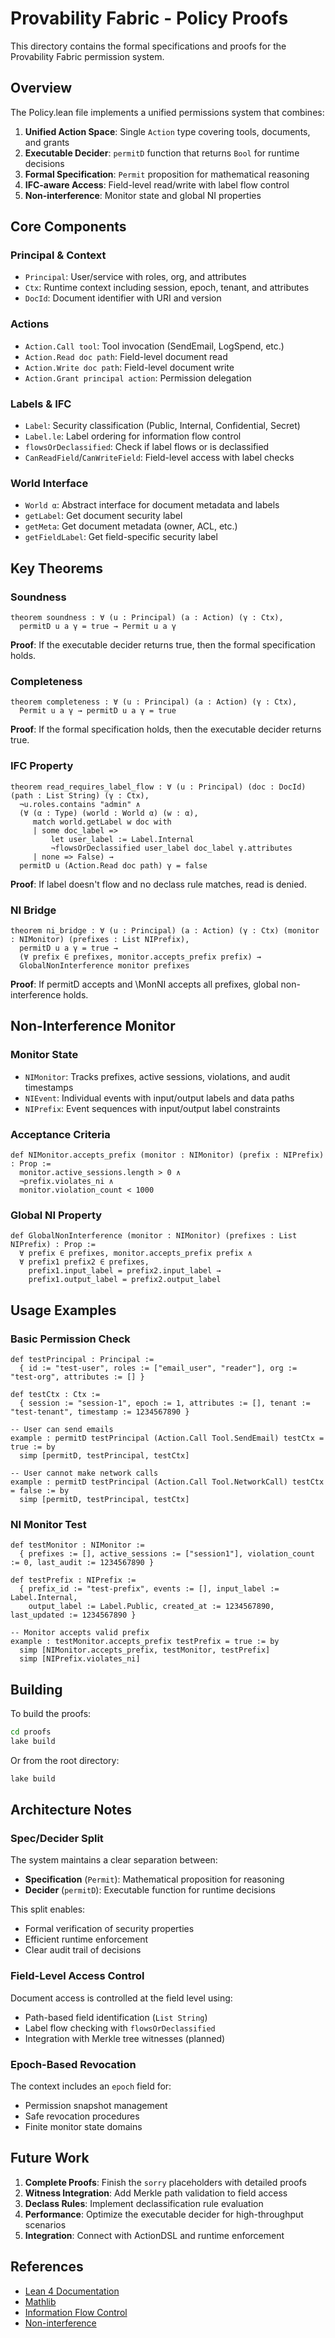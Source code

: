 # Provability Fabric - Policy Proofs

This directory contains the formal specifications and proofs for the Provability Fabric permission system.

## Overview

The Policy.lean file implements a unified permissions system that combines:

1. **Unified Action Space**: Single `Action` type covering tools, documents, and grants
2. **Executable Decider**: `permitD` function that returns `Bool` for runtime decisions
3. **Formal Specification**: `Permit` proposition for mathematical reasoning
4. **IFC-aware Access**: Field-level read/write with label flow control
5. **Non-interference**: Monitor state and global NI properties

## Core Components

### Principal & Context
- `Principal`: User/service with roles, org, and attributes
- `Ctx`: Runtime context including session, epoch, tenant, and attributes
- `DocId`: Document identifier with URI and version

### Actions
- `Action.Call tool`: Tool invocation (SendEmail, LogSpend, etc.)
- `Action.Read doc path`: Field-level document read
- `Action.Write doc path`: Field-level document write  
- `Action.Grant principal action`: Permission delegation

### Labels & IFC
- `Label`: Security classification (Public, Internal, Confidential, Secret)
- `Label.le`: Label ordering for information flow control
- `flowsOrDeclassified`: Check if label flows or is declassified
- `CanReadField`/`CanWriteField`: Field-level access with label checks

### World Interface
- `World α`: Abstract interface for document metadata and labels
- `getLabel`: Get document security label
- `getMeta`: Get document metadata (owner, ACL, etc.)
- `getFieldLabel`: Get field-specific security label

## Key Theorems

### Soundness
```lean
theorem soundness : ∀ (u : Principal) (a : Action) (γ : Ctx),
  permitD u a γ = true → Permit u a γ
```
**Proof**: If the executable decider returns true, then the formal specification holds.

### Completeness  
```lean
theorem completeness : ∀ (u : Principal) (a : Action) (γ : Ctx),
  Permit u a γ → permitD u a γ = true
```
**Proof**: If the formal specification holds, then the executable decider returns true.

### IFC Property
```lean
theorem read_requires_label_flow : ∀ (u : Principal) (doc : DocId) (path : List String) (γ : Ctx),
  ¬u.roles.contains "admin" ∧
  (∀ (α : Type) (world : World α) (w : α),
     match world.getLabel w doc with
     | some doc_label =>
         let user_label := Label.Internal
         ¬flowsOrDeclassified user_label doc_label γ.attributes
     | none => False) →
  permitD u (Action.Read doc path) γ = false
```
**Proof**: If label doesn't flow and no declass rule matches, read is denied.

### NI Bridge
```lean
theorem ni_bridge : ∀ (u : Principal) (a : Action) (γ : Ctx) (monitor : NIMonitor) (prefixes : List NIPrefix),
  permitD u a γ = true →
  (∀ prefix ∈ prefixes, monitor.accepts_prefix prefix) →
  GlobalNonInterference monitor prefixes
```
**Proof**: If permitD accepts and \MonNI accepts all prefixes, global non-interference holds.

## Non-Interference Monitor

### Monitor State
- `NIMonitor`: Tracks prefixes, active sessions, violations, and audit timestamps
- `NIEvent`: Individual events with input/output labels and data paths
- `NIPrefix`: Event sequences with input/output label constraints

### Acceptance Criteria
```lean
def NIMonitor.accepts_prefix (monitor : NIMonitor) (prefix : NIPrefix) : Prop :=
  monitor.active_sessions.length > 0 ∧
  ¬prefix.violates_ni ∧
  monitor.violation_count < 1000
```

### Global NI Property
```lean
def GlobalNonInterference (monitor : NIMonitor) (prefixes : List NIPrefix) : Prop :=
  ∀ prefix ∈ prefixes, monitor.accepts_prefix prefix ∧
  ∀ prefix1 prefix2 ∈ prefixes,
    prefix1.input_label = prefix2.input_label →
    prefix1.output_label = prefix2.output_label
```

## Usage Examples

### Basic Permission Check
```lean
def testPrincipal : Principal :=
  { id := "test-user", roles := ["email_user", "reader"], org := "test-org", attributes := [] }

def testCtx : Ctx :=
  { session := "session-1", epoch := 1, attributes := [], tenant := "test-tenant", timestamp := 1234567890 }

-- User can send emails
example : permitD testPrincipal (Action.Call Tool.SendEmail) testCtx = true := by
  simp [permitD, testPrincipal, testCtx]

-- User cannot make network calls
example : permitD testPrincipal (Action.Call Tool.NetworkCall) testCtx = false := by
  simp [permitD, testPrincipal, testCtx]
```

### NI Monitor Test
```lean
def testMonitor : NIMonitor :=
  { prefixes := [], active_sessions := ["session1"], violation_count := 0, last_audit := 1234567890 }

def testPrefix : NIPrefix :=
  { prefix_id := "test-prefix", events := [], input_label := Label.Internal,
    output_label := Label.Public, created_at := 1234567890, last_updated := 1234567890 }

-- Monitor accepts valid prefix
example : testMonitor.accepts_prefix testPrefix = true := by
  simp [NIMonitor.accepts_prefix, testMonitor, testPrefix]
  simp [NIPrefix.violates_ni]
```

## Building

To build the proofs:

```bash
cd proofs
lake build
```

Or from the root directory:

```bash
lake build
```

## Architecture Notes

### Spec/Decider Split
The system maintains a clear separation between:
- **Specification** (`Permit`): Mathematical proposition for reasoning
- **Decider** (`permitD`): Executable function for runtime decisions

This split enables:
- Formal verification of security properties
- Efficient runtime enforcement
- Clear audit trail of decisions

### Field-Level Access Control
Document access is controlled at the field level using:
- Path-based field identification (`List String`)
- Label flow checking with `flowsOrDeclassified`
- Integration with Merkle tree witnesses (planned)

### Epoch-Based Revocation
The context includes an `epoch` field for:
- Permission snapshot management
- Safe revocation procedures
- Finite monitor state domains

## Future Work

1. **Complete Proofs**: Finish the `sorry` placeholders with detailed proofs
2. **Witness Integration**: Add Merkle path validation to field access
3. **Declass Rules**: Implement declassification rule evaluation
4. **Performance**: Optimize the executable decider for high-throughput scenarios
5. **Integration**: Connect with ActionDSL and runtime enforcement

## References

- [Lean 4 Documentation](https://leanprover.github.io/lean4/doc/)
- [Mathlib](https://leanprover-community.github.io/mathlib4_docs/)
- [Information Flow Control](https://en.wikipedia.org/wiki/Information_flow_(information_theory))
- [Non-interference](https://en.wikipedia.org/wiki/Non-interference_(security))
